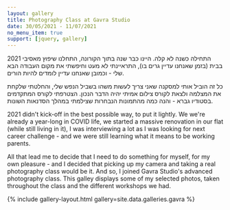 ```yaml
--- 
layout: gallery 
title: Photography Class at Gavra Studio 
date: 30/05/2021 - 11/07/2021 
no_menu_item: true 
support: [jquery, gallery] 
--- 
```



<div class="hebrew-col" markdown="1">

2021 התחילה כשנה לא קלה. היינו כבר שנה בתוך הקורונה, התחלנו שיפוץ מאסיבי בבית (בזמן שאנחנו עדיין גרים בו), התראיינתי לא מעט וחיפשתי את מקום העבודה הבא שלי - וכמובן שאנחנו עדיין לומדים להיות הורים.

כל זה הוביל אותי למסקנה שאני צריך לעשות משהו בשביל הנפש שלי, והחלטתי שלקחת את המצלמה ולצאת לקורס צילום אמיתי יהיה הדבר הנכון. הצטרפתי לקורס המתקדמים בסטודיו גברא - והנה כמה מהתמונות הנבחרות שצילמתי במהלך הסדנאות השונות.

</div>

<div class="english-col" markdown="1">

2021 didn't kick-off in the best possible way, to put it lightly. We we're already a year-long in COVID life, we started a massive renovation in our flat (while still living in it), I was interviewing a lot as I was looking for next career challenge - and we were still learning what it means to be working parents.

All that lead me to decide that I need to do something for myself, for my own pleasure - and I decided that picking up my camera and taking a real photography class would be it. And so, I joined Gavra Studio's advanced photography class. This galley displays some of my selected photos, taken throughout the class and the different workshops we had.

</div>

<div class="end-lang-cols"></div>
{% include gallery-layout.html gallery=site.data.galleries.gavra %} 
